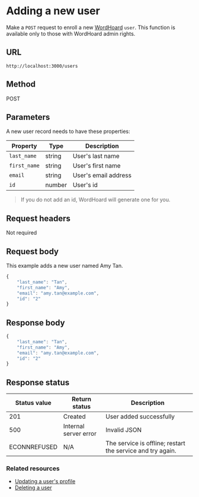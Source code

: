 
# Adding a new user

Make a `POST` request to enroll a new [WordHoard](../../overview.md) `user`. This function is available only to those with WordHoard admin rights.

## URL

```shell
http://localhost:3000/users
```

## Method

POST

## Parameters

A new user record needs to have these properties:

| Property | Type | Description |
| -------------- | ------ | ------------ |
| `last_name` | string | User's last name |
| `first_name` | string | User's first name |
| `email` | string | User's email address |
| `id` | number | User's id |

> If you do not add an id, WordHoard will generate one for you.

## Request headers

Not required

## Request body

This example adds a new user named Amy Tan.

```js
{
    "last_name": "Tan",
    "first_name": "Amy",
    "email": "amy.tan@example.com",
    "id": "2"
}
```

## Response body

```js
{
    "last_name": "Tan",
    "first_name": "Amy",
    "email": "amy.tan@example.com",
    "id": "2"
}
```

## Response status

| Status value | Return status | Description |
| ------------ | ------------- | ----------- |
| 201 | Created | User added successfully |
| 500 | Internal server error | Invalid JSON |
| ECONNREFUSED | N/A | The service is offline; restart the service and try again. |

### Related resources

* [Updating a user's profile](update-a-user-profile.md)
* [Deleting a user](delete-a-user.md)
